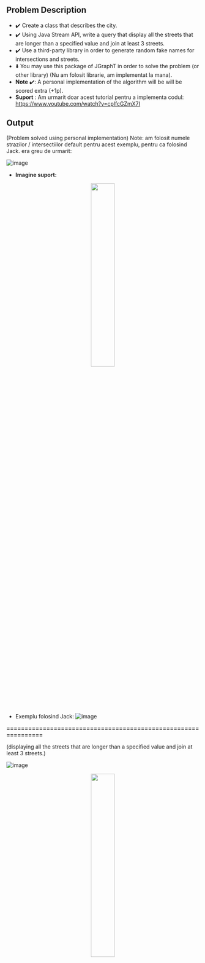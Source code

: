 ## Problem Description

  - ✔️ Create a class that describes the city.
  - ✔️ Using Java Stream API, write a query that display all the streets that are longer than a specified value and join at least 3 streets.
  - ✔️ Use a third-party library in order to generate random fake names for intersections and streets.
  - ⬇️ You may use this package of JGraphT in order to solve the problem (or other library) (Nu am folosit librarie, am implementat la mana). 
  -  **Note** ✔️: A personal implementation of the algorithm will be will be scored extra (+1p).
  -  **Suport** : Am urmarit doar acest tutorial pentru a implementa codul: https://www.youtube.com/watch?v=cplfcGZmX7I

## Output

(Problem solved using personal implementation)
Note: am folosit numele strazilor / intersectiilor default pentru acest exemplu, pentru ca folosind Jack. era greu de urmarit:

![image](https://user-images.githubusercontent.com/61457770/159135503-8995a145-9658-4254-a089-f7c44e05365c.png)
- **Imagine suport:**
<p align="center"><img src="https://user-images.githubusercontent.com/61457770/159135513-c5908415-ce86-4c1c-9531-6108d8b8cb07.png" width=35% height=35%></p>

- Exemplu folosind Jack:
  ![image](https://user-images.githubusercontent.com/61457770/159135924-687538fa-a8ca-423b-8a9e-50d05ff7fb41.png) 

**===============================================================**

(displaying all the streets that are longer than a specified value and join at least 3 streets.)

![image](https://user-images.githubusercontent.com/61457770/159125879-bab48488-9f30-4c60-bcc3-7f24a1aaa8b5.png)
      <p align="center"><img src="https://user-images.githubusercontent.com/61457770/159125795-3b561c44-c47b-4ab0-a5bc-c70508a923f3.png" width=35% height=35%></p>

